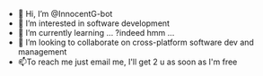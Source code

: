 - 👋 Hi, I’m @InnocentG-bot
- 👀 I’m interested in software development
- 🌱 I’m currently learning ... ?indeed hmm ...
- 💞️ I’m looking to collaborate on cross-platform software dev and management
- 📫To reach me just email me, I'll get 2 u as soon as I'm free
<!---
InnocentG-bot/InnocentG-bot is a ✨ special ✨ repository because its `README.md` (this file) appears on your GitHub profile.
You can click the Preview link to take a look at your changes.
--->
